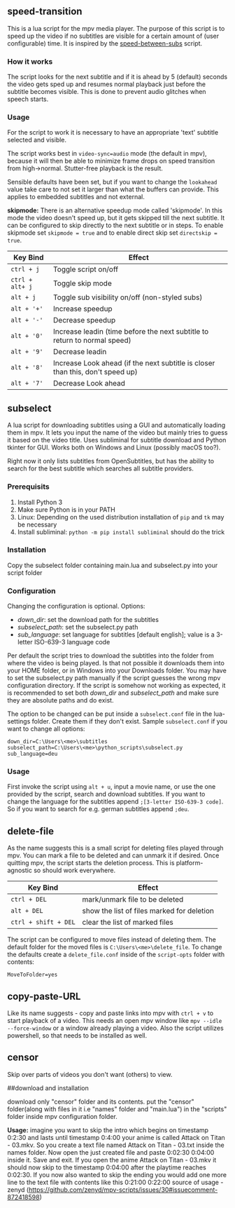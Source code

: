 ## speed-transition
This is a lua script for the mpv media player. The purpose of this script is to speed up the video if no subtitles are visible for a certain amount of (user configurable) time. It is inspired by the [speed-between-subs](https://gist.github.com/bitingsock/47c5ba6466c63c68bcf991dd376f1d18) script.

### How it works
The script looks for the next subtitle and if it is ahead by 5 (default) seconds the video gets sped up and resumes normal playback just before the subtitle becomes visible. This is done to prevent audio glitches when speech starts.

### Usage
For the script to work it is necessary to have an appropriate 'text' subtitle selected and visible.

The script works best in `video-sync=audio` mode (the default in mpv), because it will then be able to minimize frame drops on speed transition from high->normal. Stutter-free playback is the result.

Sensible defaults have been set, but if you want to change the `lookahead` value take care to not set it larger than what the buffers can provide. This applies to embedded subtitles and not external.

**skipmode:**
There is an alternative speedup mode called 'skipmode'. In this mode the video doesn't speed up, but it gets skipped till the next subtitle. It can be configured to skip directly to the next subtitle or in steps. To enable skipmode set `skipmode = true` and to enable direct skip set `directskip = true`.

Key Bind|Effect
--------|------
`ctrl + j`|Toggle script on/off
`ctrl + alt+ j`|Toggle skip mode
`alt + j`|Toggle sub visibility on/off (non-styled subs)
`alt + '+'`|Increase speedup
`alt + '-'`|Decrease speedup
`alt + '0'`|Increase leadin (time before the next subtitle to return to normal speed)
`alt + '9'`|Decrease leadin
`alt + '8'`|Increase Look ahead (if the next subtitle is closer than this, don't speed up)
`alt + '7'`|Decrease Look ahead


## subselect
A lua script for downloading subtitles using a GUI and automatically loading them in mpv. It lets you input the name of the video but mainly tries to guess it based on the video title. Uses subliminal for subtitle download and Python tkinter for GUI. Works both on Windows and Linux (possibly macOS too?).

Right now it only lists subtitles from OpenSubtitles, but has the ability to search for the best subtitle which searches all subtitle providers.

### Prerequisits
1. Install Python 3
2. Make sure Python is in your PATH
3. Linux: Depending on the used distribution installation of `pip` and `tk` may be necessary
3. Install subliminal:  `python -m pip install subliminal` should do the trick

### Installation
Copy the subselect folder containing main.lua and subselect.py into your script folder

### Configuration
Changing the configuration is optional. Options:
* *down_dir*: set the download path for the subtitles
* *subselect_path*: set the subselect.py path
* *sub_language*: set language for subtitles [default english]; value is a 3-letter ISO-639-3 language code

Per default the script tries to download the subtitles into the folder from where the video is being played. Is that not possible it downloads them into your HOME folder, or in Windows into your Downloads folder. You may have to set the subselect.py path manually if the script guesses the wrong mpv configuration directory. If the script is somehow not working as expected, it is recommended to set both *down_dir* and *subselect_path* and make sure they are absolute paths and do exist.

The option to be changed can be put inside a `subselect.conf` file in the lua-settings folder. Create them if they don't exist.
Sample `subselect.conf` if you want to change all options:
```
down_dir=C:\Users\<me>\subtitles
subselect_path=C:\Users\<me>\python_scripts\subselect.py
sub_language=deu
```

### Usage
First invoke the script using `alt + u`, input a movie name, or use the one provided by the script, search and download subtitles. If you want to change the language for the subtitles append `;[3-letter ISO-639-3 code]`. So if you want to search for e.g. german subtitles append `;deu`.


## delete-file
As the name suggests this is a small script for deleting files played through mpv. You can mark a file to be deleted and can unmark it if desired. Once quitting mpv, the script starts the deletion process. This is platform-agnostic so should work everywhere.

Key Bind|Effect
--------|------
`ctrl + DEL`|mark/unmark file to be deleted
`alt + DEL`|show the list of files marked for deletion
`ctrl + shift + DEL`|clear the list of marked files

The script can be configured to move files instead of deleting them. The default folder for the moved files is `C:\Users\<me>\delete_file`. To change the defaults create a `delete_file.conf` inside of the `script-opts` folder with contents:
```
MoveToFolder=yes
```

## copy-paste-URL
Like its name suggests - copy and paste links into mpv with `ctrl + v` to start playback of a video. This needs an open mpv window like `mpv --idle --force-window` or a window already playing a video. Also the script utilizes powershell, so that needs to be installed as well.


## censor
Skip over parts of videos you don't want (others) to view.

  ##download and installation

   download only "censor" folder and its contents.
   put the "censor" folder(along with files in it i.e "names" folder and "main.lua") in the "scripts" folder inside mpv configuration folder.
  
**Usage:**
imagine you want to skip the intro which begins on timestamp 0:2:30 and lasts until timestamp 0:4:00
your anime is called Attack on Titan - 03.mkv.
So you create a text file named Attack on Titan - 03.txt inside the names folder.
Now open the just created file and paste 0:02:30 0:04:00 inside it. Save and exit.
If you open the anime Attack on Titan - 03.mkv it should now skip to the timestamp 0:04:00 after the playtime reaches 0:02:30.
If you now also wanted to skip the ending you would add one more line to the text file with contents like this 0:21:00 0:22:00
source of usage - zenyd (https://github.com/zenyd/mpv-scripts/issues/30#issuecomment-872418598)
